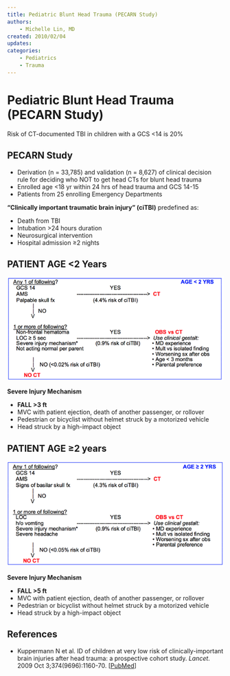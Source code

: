 ```yaml
---
title: Pediatric Blunt Head Trauma (PECARN Study)
authors:
    - Michelle Lin, MD
created: 2010/02/04
updates:
categories:
    - Pediatrics
    - Trauma
---
```


# Pediatric Blunt Head Trauma (PECARN Study)

Risk of CT-documented TBI in children with a GCS &lt;14 is 20% 

## PECARN Study

- Derivation (n = 33,785) and validation (n = 8,627) of clinical decision rule for deciding who NOT to get head CTs for blunt head trauma
- Enrolled age &lt;18 yr within 24 hrs of head trauma and GCS 14-15
- Patients from 25 enrolling Emergency Departments

**“Clinically important traumatic brain injury” (ciTBI)** predefined as:

- Death from TBI
- Intubation >24 hours duration
- Neurosurgical intervention
- Hospital admission &ge;2 nights

## PATIENT AGE &lt;2 Years 

![Age less than 2 workup pathway](media/pediatric-head-injury_image-1.png)

**Severe Injury Mechanism**

- **FALL >3 ft**
- MVC with patient ejection, death of another passenger, or rollover
- Pedestrian or bicyclist without helmet struck by a motorized vehicle
- Head struck by a high-impact object

## PATIENT AGE &ge;2 years

![Age greater than or equal to 2 years workup pathway](media/pediatric-head-injury_image-2.png)

**Severe Injury Mechanism**

- **FALL >5 ft**
- MVC with patient ejection, death of another passenger, or rollover
- Pedestrian or bicyclist without helmet struck by a motorized vehicle
- Head struck by a high-impact object

## References

- Kuppermann N et al. ID of children at very low risk of clinically-important brain injuries after head trauma: a prospective cohort study. _Lancet_. 2009 Oct 3;374(9696):1160-70. [[PubMed](http://www.ncbi.nlm.nih.gov/pubmed/19758692)]

